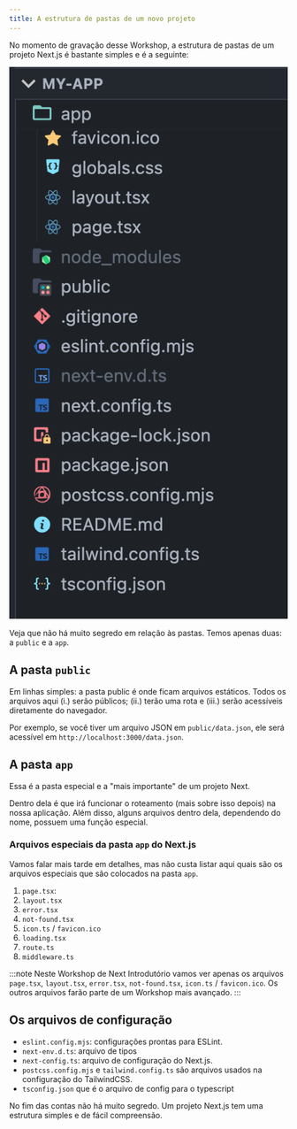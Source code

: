 ```yaml
---
title: A estrutura de pastas de um novo projeto
---
```


No momento de gravação desse Workshop, a estrutura de pastas de um projeto Next.js é bastante simples e é a seguinte:

![Estrutura de pastas do Next.js](image-2.png)

Veja que não há muito segredo em relação às pastas. Temos apenas duas: a `public` e a `app`.

## A pasta `public`

Em linhas simples: a pasta public é onde ficam arquivos estáticos. Todos os arquivos aqui (i.) serão públicos; (ii.) terão uma rota e (iii.) serão acessíveis diretamente do navegador.

Por exemplo, se você tiver um arquivo JSON em `public/data.json`, ele será acessível em `http://localhost:3000/data.json`.

## A pasta `app`

Essa é a pasta especial e a "mais importante" de um projeto Next.

Dentro dela é que irá funcionar o roteamento (mais sobre isso depois) na nossa aplicação. Além disso, alguns arquivos dentro dela, dependendo do nome, possuem uma função especial.

### Arquivos especiais da pasta `app` do Next.js

Vamos falar mais tarde em detalhes, mas não custa listar aqui quais são os arquivos especiais que são colocados na pasta `app`.

1. `page.tsx`:
2. `layout.tsx`
3. `error.tsx`
4. `not-found.tsx`
5. `icon.ts` / `favicon.ico`
6. `loading.tsx`
7. `route.ts`
8. `middleware.ts`

:::note
Neste Workshop de Next Introdutório vamos ver apenas os arquivos `page.tsx`, `layout.tsx`, `error.tsx`, `not-found.tsx`, `icon.ts` / `favicon.ico`. Os outros arquivos farão parte de um Workshop mais avançado.
:::

## Os arquivos de configuração

- `eslint.config.mjs`: configurações prontas para ESLint.
- `next-env.d.ts`: arquivo de tipos
- `next-config.ts`: arquivo de configuração do Next.js.
- `postcss.config.mjs` e `tailwind.config.ts` são arquivos usados na configuração do TailwindCSS.
- `tsconfig.json` que é o arquivo de config para o typescript

No fim das contas não há muito segredo. Um projeto Next.js tem uma estrutura simples e de fácil compreensão.
